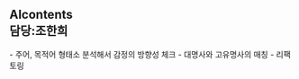 AIcontents  
담당:조한희
-------

<TO-DO>  
- 주어, 목적어 형태소 분석해서 감정의 방향성 체크      
- 대명사와 고유명사의 매칭            
- 리팩토링
